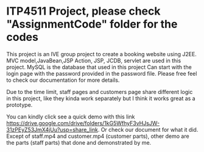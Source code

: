 # ITP4511 Project, please check "AssignmentCode" folder for the codes
 
This project is an IVE group project to create a booking website using J2EE.
MVC model,JavaBean,JSP Action, JSP, JCDB, servlet are used in this project.
MySQL is the database that used in this project
Can start with the login page with the password provided in the password file.
Please free feel to check our documentation for more details.

Due to the time limit, staff pages and customers page share different logic in this project, like they kinda work separately but I think it works great as a prototype.

You can kindly click see a quick demo with this link https://drive.google.com/drive/folders/1kG5WfhyF3vHJsJW-31zPEyZ53JmX4jUu?usp=share_link. 
Or check our document for what it did. Except of staff.mp4 and  customer.mp4 (customer parts), other demo are the parts (staff parts) that done and demonstrated by me.
